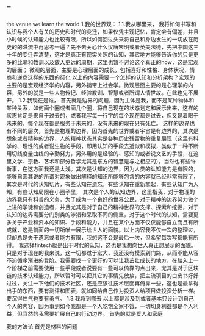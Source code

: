 # -
the venue we learn the world
1.我的世界观：
1.1.我从哪里来，
我将如何书写和认识与我个人有关的历史和时代的变迁，如果仅凭主观记忆，肯定会有偏差，并且小时候的认知能力也比较有限，所以如何回过头来将自己和身边发生的一切放在历史的的洪流中再思考一遍？先不去关心什么汉唐宋明或者英美法德，先把中国这三十年的变迁弄清楚，这才是真正有现实关照的认知，其它地方能够告诉你的只是更多的比喻和教训以及放入更远的周期，这里也暂不讨论这个真正的how，这是宏观的层面；
微观的层面，主要是心理层面的成长，包括喜好和性格、身体状况、情商和逆商这样的东西的衍化
以上的内容需要一个怎样的认知和分析架构？宏观的主要的是宏观经济学的内容，另外捎带上社会学。微观层面主要的是心理学的内容，另外的就是一些人物传记、经验教训、智慧或者所谓人情世故。在此也先不展开。
1.2.我现在是谁，
首先就是边界的问题，因为主体是我，而不是某种物体和某种关系，如何画个圈或者画几个圈，将自己现在的状态划定和展示出来，这样的状态肯定是来自于过去的，或者我写每一行字的每个现在都是过去，但又是着眼于未来的，每个现在都是服务于未来的，没有未来的现在只有死亡。
这样的边界也有不同的层次，首先是物理的边界，因为首先的世界或者宇宙是有边界的，其次是想象或者精神的边界，人的精神状态其实是各种历史残留物的重复展现（这里有科学的、理性的或者说生物的手段，即用认知的手段去近似和模拟，类似于一种不断用切线度量曲线的辛勤努力，另外用的是经验的、感知的或者说文艺的手段，在这里文学、宗教、艺术和部分哲学尤其是东方的智慧是与之相应的），当然也有些许新事，在这方面我还是太浅。其次是认知的边界，因为人类的认知能力是有限的，能够自圆其说的所谓对现象做出解释的知识所能够包含的内容就已经非常有限了，其次是时代的认知切片，有些认知在遗忘，有些认知在重新拿起，有些认知广为人知，有些认知局限在小圈子里，
其次是个人的认知边界，这里指我，对于物理的边界我只有科普的义务，为了成为一个良好的世界公民，对于精神的边界努力做个上进的学徒和创造者，并且尤其是对于自己的精神世界的支撑、探索和挖掘，对于认知的边界需要分门别类的涉猎和采取不同的侧重，对于这个时代的认知，需要更多关于产业和资本的知识、手段和能力，并且在某个方面不仅仅能够自立而且有所成就，这是前面的一切所唯一展示给世人的面貌。以上内容我不仅一次的整理过，但却总是失于遗忘或者能力有限，我想这不会是最后一次，但希望每次写都能有所得。
我选择fintech就是出于时代的认知，这也是我想向世人真正想展示的面貌。只是对于现在的我来说，这一切都过于宏大，我还没有摸索到门路，从而不能从容不迫循序渐进的登阶。我需要找一个更好的可以让我茁壮成长的地方，在踏入上一个阶梯之前需要使用一些手段或者说要有一些可以倚靠的点出来，尤其是对于区块链的技术认知能力，所以暂时可以把其它的事情先放放，把主流项目的白皮书好好过过，关注一下他们的技术社区，还是应该往技术层面再倚靠一些，这也是最拿得出手的东西，要有测评和图表，就如同给自己作为投资人给项目做投资分析一样。要沉得住气也要有勇气。
1.3.我将到哪去
以上都是涉及到或者基本只设计到自己个人的内容，因为事到如今我都是一个人吃饱全家不饿，一切切身利益都是个人利益，但当然的我需要扩展自己的行动边界。
首先的就是爱人和家庭

我的方法论
首先是材料的问题
